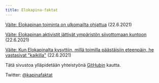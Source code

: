 ```yaml
---
title: Elokapina-faktat
---
```


[Väite: Elokapinan toiminta on ulkomailta ohjattua](/kapinafaktat/ulkomailta-ohjattua) (22.6.2021)

[Väite: Elokapinan aktivistit jättivät ympäristön siivottomaan kuntoon](/kapinafaktat/roskaus) (22.6.2021)

[Väite: Kun Elokapinalta kysyttiin, millä toimilla päästäisiin eteenpäin, he vastasivat "kaikilla"](/kapinafaktat/kaikilla) (22.6.2021)

Tätä sivustoa ylläpidetään yhteistyönä [GitHubin](https://github.com/deepmouse/kapinafaktat) kautta.

Twitter: [@kapinafaktat](https://twitter.com/kapinafaktat)
